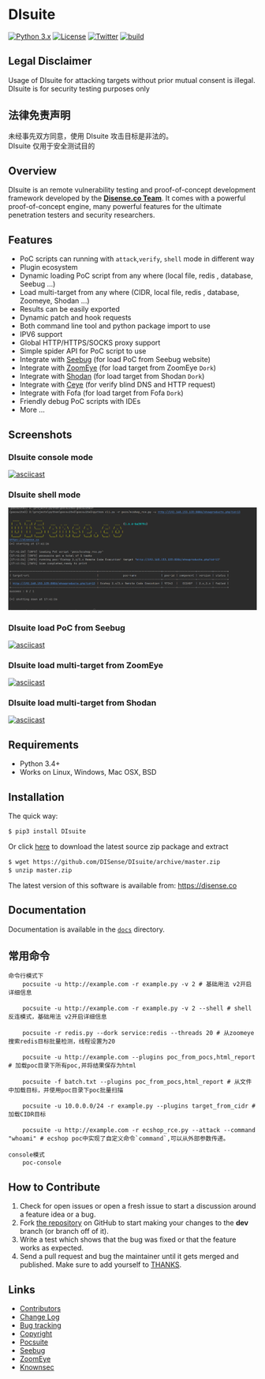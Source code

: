 # DIsuite

[![Python 3.x](https://img.shields.io/badge/python-3.x-yellow.svg)](https://www.python.org/) [![License](https://img.shields.io/badge/license-GPLv2-red.svg)](https://raw.githubusercontent.com/knownsec/Pocsuite/master/docs/COPYING) [![Twitter](https://img.shields.io/badge/twitter-@seebug-blue.svg)](https://twitter.com/seebug_team) [![build](https://api.travis-ci.org/knownsec/DIsuite.svg)](https://travis-ci.org/knownsec/DIsuite)

## Legal Disclaimer

Usage of DIsuite for attacking targets without prior mutual consent is illegal.  
DIsuite is for security testing purposes only

## 法律免责声明

未经事先双方同意，使用 DIsuite 攻击目标是非法的。  
DIsuite 仅用于安全测试目的

## Overview

DIsuite is an remote vulnerability testing and proof-of-concept development framework developed by the [**Disense.co Team**](http://www.Disense.co/). 
It comes with a powerful proof-of-concept engine, many powerful features for the ultimate penetration testers and security researchers.

## Features
* PoC scripts can running with `attack`,`verify`, `shell` mode in different way
* Plugin ecosystem
* Dynamic loading PoC script from any where (local file, redis , database, Seebug ...)
* Load multi-target from any where (CIDR, local file, redis , database, Zoomeye, Shodan ...)
* Results can be easily exported
* Dynamic patch and hook requests 
* Both command line tool and python package import to use
* IPV6 support
* Global HTTP/HTTPS/SOCKS proxy support
* Simple spider API for PoC script to use
* Integrate with [Seebug](https://www.disense.co) (for load PoC from Seebug website)
* Integrate with [ZoomEye](https://www.zoomeye.org) (for load target from ZoomEye `Dork`)
* Integrate with [Shodan](https://www.shodan.io) (for load target from Shodan `Dork`)
* Integrate with [Ceye](http://ceye.io/) (for verify blind DNS and HTTP request)
* Integrate with Fofa (for load target from Fofa `Dork`)
* Friendly debug PoC scripts with IDEs
* More ...

## Screenshots

### DIsuite console mode
[![asciicast](https://asciinema.org/a/219356.png)](https://asciinema.org/a/219356)

### DIsuite shell mode
![rr2Tk6.png](img/README/rr2Tk6.png)

### DIsuite load PoC from Seebug

[![asciicast](https://asciinema.org/a/207350.png)](https://asciinema.org/a/207350)

### DIsuite load multi-target from ZoomEye
[![asciicast](https://asciinema.org/a/207349.png)](https://asciinema.org/a/207349)

### DIsuite load multi-target from Shodan
[![asciicast](https://asciinema.org/a/207349.png)](https://asciinema.org/a/207349)

## Requirements

- Python 3.4+
- Works on Linux, Windows, Mac OSX, BSD

## Installation

The quick way:

``` bash
$ pip3 install DIsuite
```

Or click [here](https://github.com/knownsec/DIsuite/archive/master.zip) to download the latest source zip package and extract

``` bash
$ wget https://github.com/DISense/DIsuite/archive/master.zip
$ unzip master.zip
```


The latest version of this software is available from: https://disense.co

## Documentation

Documentation is available in the [```docs```](./docs) directory.

## 常用命令
```
命令行模式下
	pocsuite -u http://example.com -r example.py -v 2 # 基础用法 v2开启详细信息

	pocsuite -u http://example.com -r example.py -v 2 --shell # shell反连模式，基础用法 v2开启详细信息

	pocsuite -r redis.py --dork service:redis --threads 20 # 从zoomeye搜索redis目标批量检测，线程设置为20

	pocsuite -u http://example.com --plugins poc_from_pocs,html_report # 加载poc目录下所有poc,并将结果保存为html

	pocsuite -f batch.txt --plugins poc_from_pocs,html_report # 从文件中加载目标，并使用poc目录下poc批量扫描

	pocsuite -u 10.0.0.0/24 -r example.py --plugins target_from_cidr # 加载CIDR目标

	pocsuite -u http://example.com -r ecshop_rce.py --attack --command "whoami" # ecshop poc中实现了自定义命令`command`,可以从外部参数传递。

console模式 
    poc-console
```

## How to Contribute

1. Check for open issues or open a fresh issue to start a discussion around a feature idea or a bug.
2. Fork [the repository](https://github.com/knownsec/DIsuite) on GitHub to start making your changes to the **dev** branch (or branch off of it).
3. Write a test which shows that the bug was fixed or that the feature works as expected.
4. Send a pull request and bug the maintainer until it gets merged and published. Make sure to add yourself to [THANKS](./docs/THANKS.md).


## Links

* [Contributors](./CONTRIBUTORS.md)
* [Change Log](./CHANGELOG.md)
* [Bug tracking](https://github.com/knownsec/DIsuite/issues)
* [Copyright](./COPYING)
* [Pocsuite](https://disense.co)
* [Seebug](https://www.disense.co)
* [ZoomEye](https://www.zoomeye.org)
* [Knownsec](https://www.Disense.co)
